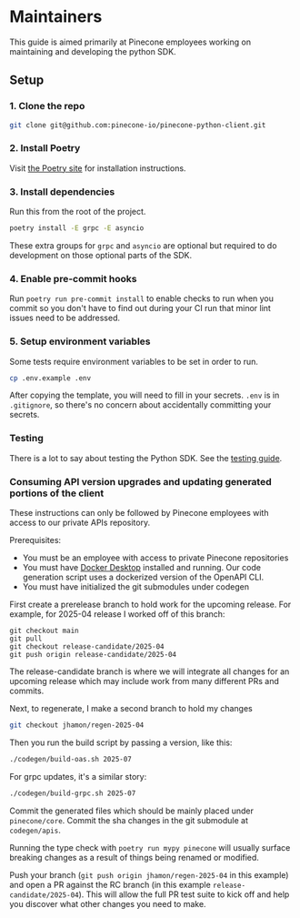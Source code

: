 # Maintainers

This guide is aimed primarily at Pinecone employees working on maintaining and developing the python SDK.

## Setup

### 1. Clone the repo

```sh
git clone git@github.com:pinecone-io/pinecone-python-client.git
```

### 2. Install Poetry

Visit [the Poetry site](https://python-poetry.org/docs/#installation) for installation instructions.

### 3. Install dependencies

Run this from the root of the project.

```sh
poetry install -E grpc -E asyncio
```

These extra groups for `grpc` and `asyncio` are optional but required to do development on those optional parts of the SDK.

### 4. Enable pre-commit hooks

Run `poetry run pre-commit install` to enable checks to run when you commit so you don't have to find out during your CI run that minor lint issues need to be addressed.

### 5. Setup environment variables

Some tests require environment variables to be set in order to run.

```sh
cp .env.example .env
```

After copying the template, you will need to fill in your secrets. `.env` is in `.gitignore`, so there's no concern about accidentally committing your secrets.

### Testing

There is a lot to say about testing the Python SDK. See the [testing guide](./docs/maintainers/testing-guide.md).

### Consuming API version upgrades and updating generated portions of the client

These instructions can only be followed by Pinecone employees with access to our private APIs repository.

Prerequisites:
- You must be an employee with access to private Pinecone repositories
- You must have [Docker Desktop](https://www.docker.com/products/docker-desktop/) installed and running. Our code generation script uses a dockerized version of the OpenAPI CLI.
- You must have initialized the git submodules under codegen

First create a prerelease branch to hold work for the upcoming release. For example, for 2025-04 release I worked off of this branch:

```
git checkout main
git pull
git checkout release-candidate/2025-04
git push origin release-candidate/2025-04
```

The release-candidate branch is where we will integrate all changes for an upcoming release which may include work from many different PRs and commits.

Next, to regenerate, I make a second branch to hold my changes

```sh
git checkout jhamon/regen-2025-04
```

Then you run the build script by passing a version, like this:

```sh
./codegen/build-oas.sh 2025-07
```

For grpc updates, it's a similar story:

```sh
./codegen/build-grpc.sh 2025-07
```

Commit the generated files which should be mainly placed under `pinecone/core`. Commit the sha changes in the git submodule at `codegen/apis`.

Running the type check with `poetry run mypy pinecone` will usually surface breaking changes as a result of things being renamed or modified.

Push your branch (`git push origin jhamon/regen-2025-04` in this example) and open a PR against the RC branch (in this example `release-candidate/2025-04`). This will allow the full PR test suite to kick off and help you discover what other changes you need to make.
